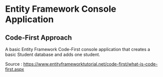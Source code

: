 # Entity Framework Console Application
## Code-First Approach

A basic Entity Framework Code-First console application that creates a basic Student database and adds one student.

Source : https://www.entityframeworktutorial.net/code-first/what-is-code-first.aspx
